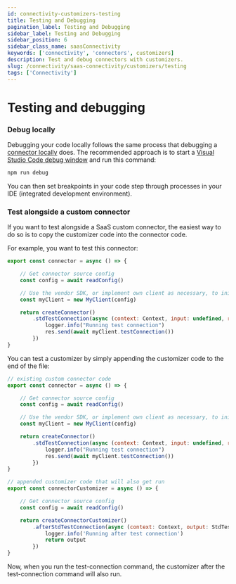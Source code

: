 ```yaml
---
id: connectivity-customizers-testing
title: Testing and Debugging
pagination_label: Testing and Debugging
sidebar_label: Testing and Debugging
sidebar_position: 6
sidebar_class_name: saasConnectivity
keywords: ['connectivity', 'connectors', customizers]
description: Test and debug connectors with customizers. 
slug: /connectivity/saas-connectivity/customizers/testing
tags: ['Connectivity']
---
```


# Testing and debugging

### Debug locally

Debugging your code locally follows the same process that debugging a [connector locally](../in-depth/debugging) does. The recommended approach is to start a [Visual Studio Code debug window](https://code.visualstudio.com/docs/editor/debugging) and run this command:

```bash
npm run debug
```

You can then set breakpoints in your code step through processes in your IDE (integrated development environment).

### Test alongside a custom connector

If you want to test alongside a SaaS custom connector, the easiest way to do so is to copy the customizer code into the connector code. 

For example, you want to test this connector:

```javascript
export const connector = async () => {

    // Get connector source config
    const config = await readConfig()

    // Use the vendor SDK, or implement own client as necessary, to initialize a client
    const myClient = new MyClient(config)

    return createConnector()
        .stdTestConnection(async (context: Context, input: undefined, res: Response<StdTestConnectionOutput>) => {
            logger.info("Running test connection")
            res.send(await myClient.testConnection())
        })
}
```

You can test a customizer by simply appending the customizer code to the end of the file:

```javascript
// existing custom connector code
export const connector = async () => {

    // Get connector source config
    const config = await readConfig()

    // Use the vendor SDK, or implement own client as necessary, to initialize a client
    const myClient = new MyClient(config)

    return createConnector()
        .stdTestConnection(async (context: Context, input: undefined, res: Response<StdTestConnectionOutput>) => {
            logger.info("Running test connection")
            res.send(await myClient.testConnection())
        })
}

// appended customizer code that will also get run
export const connectorCustomizer = async () => {

    // Get connector source config
    const config = await readConfig()

    return createConnectorCustomizer()
        .afterStdTestConnection(async (context: Context, output: StdTestConnectionOutput) => {
            logger.info('Running after test connection')
            return output
        })
}

```

Now, when you run the test-connection command, the customizer after the test-connection command will also run.